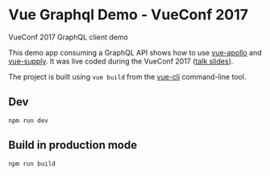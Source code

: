 # Vue Graphql Demo - VueConf 2017
VueConf 2017 GraphQL client demo

This demo app consuming a GraphQL API shows how to use [vue-apollo](https://github.com/Akryum/vue-apollo) and [vue-supply](https://github.com/Akryum/vue-supply). It was live coded during the VueConf 2017 ([talk slides](http://slides.com/akryum/graphql#/)).

The project is built using `vue build` from the [vue-cli](https://github.com/vuejs/vue-cli) command-line tool.

## Dev

```
npm run dev
```

## Build in production mode

```
npm run build
```
